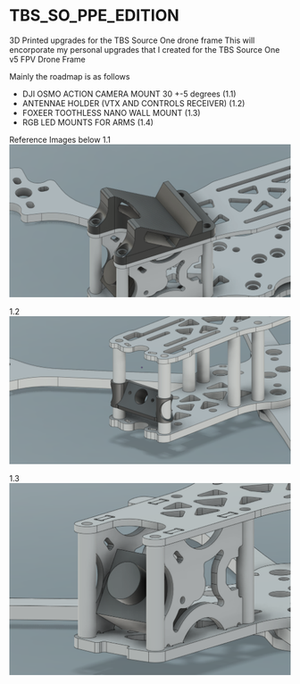 # TBS_SO_PPE_EDITION
3D Printed upgrades for the TBS Source One drone frame
This will encorporate my personal upgrades that I created for the TBS Source One v5 FPV Drone Frame

Mainly the roadmap is as follows
- DJI OSMO ACTION CAMERA MOUNT 30 +-5 degrees (1.1)
- ANTENNAE HOLDER (VTX AND CONTROLS RECEIVER) (1.2)
- FOXEER TOOTHLESS NANO WALL MOUNT (1.3)
- RGB LED MOUNTS FOR ARMS (1.4)

Reference Images below
1.1
![alt text](https://github.com/Micr0wave3/TBS_SO_PPE_EDITION/blob/main/SO_PPE_DJI_OSMO_MOUNT_1.png?raw=true)

1.2
![alt text](https://github.com/Micr0wave3/TBS_SO_PPE_EDITION/blob/main/SO_PPE_ANTENNAE_1.png?raw=true)

1.3
![alt text](https://github.com/Micr0wave3/TBS_SO_PPE_EDITION/blob/main/SO_PPE_FOXEER_MOUNT_1.png?raw=true)
